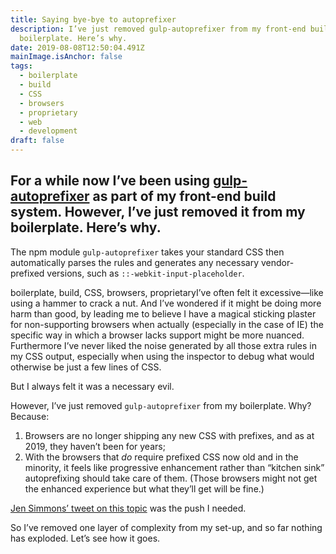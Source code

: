 ```yaml
---
title: Saying bye-bye to autoprefixer
description: I’ve just removed gulp-autoprefixer from my front-end build
  boilerplate. Here’s why.
date: 2019-08-08T12:50:04.491Z
mainImage.isAnchor: false
tags:
  - boilerplate
  - build
  - CSS
  - browsers
  - proprietary
  - web
  - development
draft: false
---
```

For a while now I’ve been using [gulp-autoprefixer](https://www.npmjs.com/package/gulp-autoprefixer) as part of my front-end build system. However, I’ve just removed it from my boilerplate. Here’s why.
---

The npm module `gulp-autoprefixer` takes your standard CSS then automatically parses the rules and generates any necessary vendor-prefixed versions, such as `::-webkit-input-placeholder`.

boilerplate, build, CSS, browsers, proprietaryI’ve often felt it excessive—like using a hammer to crack a nut. And I’ve wondered if it might be doing more harm than good, by leading me to believe I have a magical sticking plaster for non-supporting browsers when actually (especially in the case of IE) the specific way in which a browser lacks support might be more nuanced. Furthermore I’ve never liked the noise generated by all those extra rules in my CSS output, especially when using the inspector to debug what would otherwise be just a few lines of CSS.

But I always felt it was a necessary evil.

However, I’ve just removed `gulp-autoprefixer` from my boilerplate. Why? Because:

1. Browsers are no longer shipping any new CSS with prefixes, and as at 2019, they haven’t been for years;
2. With the browsers that _do_ require prefixed CSS now old and in the minority, it feels like progressive enhancement rather than “kitchen sink” autoprefixing should take care of them. (Those browsers might not get the enhanced experience but what they’ll get will be fine.)

[Jen Simmons’ tweet on this topic](https://twitter.com/jensimmons/status/1067833878025564163) was the push I needed.

So I’ve removed one layer of complexity from my set-up, and so far nothing has exploded. Let’s see how it goes.